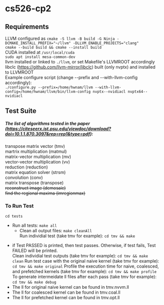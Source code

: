 # cs526-cp2

## Requirements
LLVM configured as `cmake -S llvm -B build -G Ninja -DCMAKE_INSTALL_PREFIX="~/llvm" -DLLVM_ENABLE_PROJECTS="clang"`  
`cmake --build build && cmake --install build`    
CUDA installed at `/usr/local/cuda`  
`sudo apt install mesa-common-dev`  
llvm installed or linked to `./llvm`, or set Makefile's LLVMROOT accordingly  
libclc (https://github.com/llvm-mirror/libclc) built (only nvptx) and installed to LLVMROOT  
Example configure script (change --prefix and --with-llvm-config accordingly):  
`./configure.py --prefix=/home/hwnam/llvm --with-llvm-config=/home/hwnam/llvm/bin/llvm-config nvptx--nvidiacl nvptx64--nvidiacl`

## Test Suite
##### The list of algorithms tested in the paper (https://citeseerx.ist.psu.edu/viewdoc/download?doi=10.1.1.870.3097&rep=rep1&type=pdf):
transpose matrix vector (tmv)  
martrix multiplication (matmul)  
matrix-vector multiplication (mv)  
vector-vector multiplication (vv)  
reduction (reduction)  
matrix equation solver (strsm)  
convolution (conv)  
matrix transpose (transpose)  
~~reconstruct image (demosaic)~~ <br>
~~find the regional maxima (imregionmax)~~

### To Run Test
`cd tests`  
* Run all tests: `make all`  
  * Clean all output files: `make cleanAll`  
Run individial test (take tmv for example): `cd tmv && make`  
- if Test PASSED is printed, then test passes. Otherwise, if test fails, Test FAILED will be printed.<br>
Clean individial test outputs (take tmv for example): `cd tmv && make clean`
Run test case with the original naive kernel (take tmv for example): `cd tmv && make original`
Profile the execution time for naive, coalesced, and prefetched kernels (take tmv for example): `cd tmv && make profile`
To generate intermeidate ll files after each pass (take tmv for example): `cd tmv && make debug`
- The ll for original naive kernel can be found in tmv.nvvm.ll
- The ll for coalesced kernel can be found in tmv.coal.ll
- The ll for prefetched kernel can be found in tmv.opt.ll
